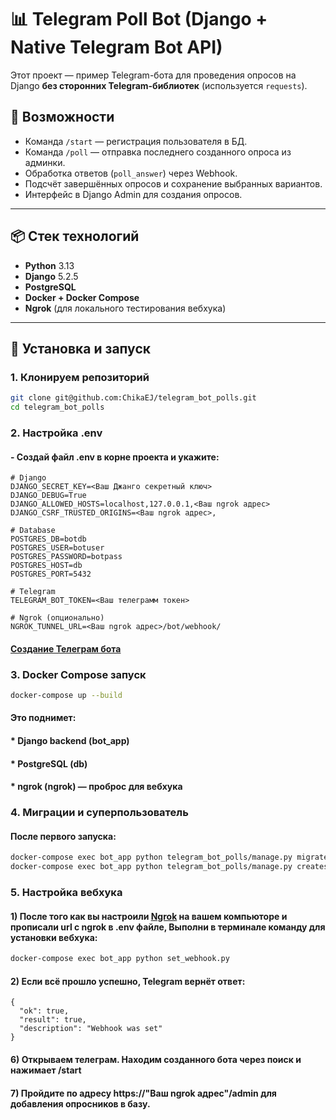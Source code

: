 # 📊 Telegram Poll Bot (Django + Native Telegram Bot API)

Этот проект — пример Telegram-бота для проведения опросов на Django **без сторонних Telegram-библиотек** (используется `requests`).

## 🚀 Возможности

- Команда `/start` — регистрация пользователя в БД.
- Команда `/poll` — отправка последнего созданного опроса из админки.
- Обработка ответов (`poll_answer`) через Webhook.
- Подсчёт завершённых опросов и сохранение выбранных вариантов.
- Интерфейс в Django Admin для создания опросов.

---

## 📦 Стек технологий

- **Python** 3.13
- **Django** 5.2.5
- **PostgreSQL**
- **Docker + Docker Compose**
- **Ngrok** (для локального тестирования вебхука)

---

## 🔧 Установка и запуск

### 1. Клонируем репозиторий
```bash
git clone git@github.com:ChikaEJ/telegram_bot_polls.git
cd telegram_bot_polls
```
### 2. Настройка .env
    
####    - Создай файл .env в корне проекта и укажите:
```
# Django
DJANGO_SECRET_KEY=<Ваш Джанго секретный ключ>
DJANGO_DEBUG=True
DJANGO_ALLOWED_HOSTS=localhost,127.0.0.1,<Ваш ngrok адрес>
DJANGO_CSRF_TRUSTED_ORIGINS=<Ваш ngrok адрес>,

# Database
POSTGRES_DB=botdb
POSTGRES_USER=botuser
POSTGRES_PASSWORD=botpass
POSTGRES_HOST=db
POSTGRES_PORT=5432

# Telegram
TELEGRAM_BOT_TOKEN=<Ваш телеграмм токен>

# Ngrok (опционально)
NGROK_TUNNEL_URL=<Ваш ngrok адрес>/bot/webhook/

```
#### [Создание Телеграм бота](https://developers.sber.ru/help/salutebot/telegram-integration/)

### 3. Docker Compose запуск
```bash
docker-compose up --build
```
 ####   Это поднимет:

####  * Django backend (bot_app)

####    * PostgreSQL (db)

####    * ngrok (ngrok) — проброс для вебхука

### 4. Миграции и суперпользователь
####    После первого запуска:
```bash
docker-compose exec bot_app python telegram_bot_polls/manage.py migrate
docker-compose exec bot_app python telegram_bot_polls/manage.py createsuperuser

```
### 5. Настройка вебхука

#### 1) После того как вы настроили [Ngrok](https://ngrok.com/downloads/windows) на вашем компьюторе и прописали url с ngrok в .env файле, Выполни в терминале команду для установки вебхука:
```bash
docker-compose exec bot_app python set_webhook.py
```
#### 2) Если всё прошло успешно, Telegram вернёт ответ:
````
{
  "ok": true,
  "result": true,
  "description": "Webhook was set"
}
````
####    6) Открываем телеграм. Находим созданного бота через поиск и нажимает /start
####    7) Пройдите по адресу https://"Ваш ngrok адрес"/admin для добавления опросников в базу. 



